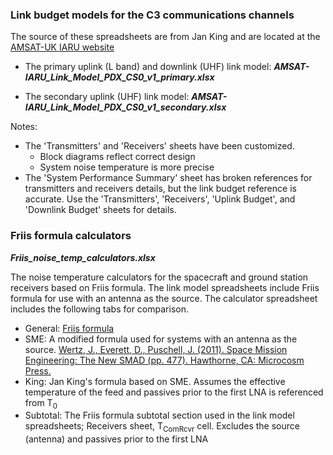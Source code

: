 ### Link budget models for the C3 communications channels

The source of these spreadsheets are from Jan King and are located at the [AMSAT-UK IARU website](http://www.amsatuk.me.uk/iaru/spreadsheet.htm)

- The primary uplink (L band) and downlink (UHF) link model:
   ___AMSAT-IARU_Link_Model_PDX_CS0_v1_primary.xlsx___

- The secondary uplink (UHF) link model:
   ___AMSAT-IARU_Link_Model_PDX_CS0_v1_secondary.xlsx___

Notes:
- The 'Transmitters' and 'Receivers' sheets have been customized.
  - Block diagrams reflect correct design
  - System noise temperature is more precise
- The 'System Performance Summary' sheet has broken references for transmitters and receivers details, but the link budget reference is accurate.  Use the 'Transmitters', 'Receivers', 'Uplink Budget', and 'Downlink Budget' sheets for details.

### Friis formula calculators
___Friis_noise_temp_calculators.xlsx___

The noise temperature calculators for the spacecraft and ground station receivers based on Friis formula.  The link model spreadsheets include Friis formula for use with an antenna as the source.  The calculator spreadsheet includes the following tabs for comparison.

- General: [Friis formula](https://en.wikipedia.org/wiki/Friis_formulas_for_noise)
- SME: A modified formula used for systems with an antenna as the source.  [Wertz, J., Everett, D., Puschell, J. (2011). Space Mission Engineering: The New SMAD (pp. 477). Hawthorne, CA: Microcosm Press.](http://www.sme-smad.com/)
- King: Jan King's formula based on SME. Assumes the effective temperature of the feed and passives prior to the first LNA is referenced from T<sub>0</sub>
- Subtotal: The Friis formula subtotal section used in the link model spreadsheets; Receivers sheet, T<sub>ComRcvr</sub> cell. Excludes the source (antenna) and passives prior to the first LNA
